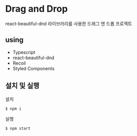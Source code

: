 # Drag and Drop

react-beautiful-dnd 라이브러리를 사용한 드래그 앤 드롭 프로젝트


## using
- Typescript
- react-beautiful-dnd
- Recoil
- Styled Components


## 설치 및 실행
설치
```
$ npm i
```

실행
```
$ npm start
```
